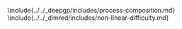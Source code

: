 \include{../../_deepgp/includes/process-composition.md}
\include{../../_dimred/includes/non-linear-difficulty.md}
